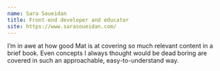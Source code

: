 ```yaml
---
name: Sara Soueidan
title: Front-end developer and educator
site: https://www.sarasoueidan.com/
---
```


I’m in awe at how good Mat is at covering so much relevant content in a brief book. Even concepts I always thought would be dead boring are covered in such an approachable, easy-to-understand way.